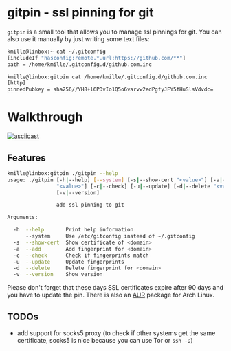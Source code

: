 # gitpin - ssl pinning for git

`gitpin` is a small tool that allows you to manage ssl pinnings for git. You can also use it manually by just writing some text files:

```bash
kmille@linbox:~ cat ~/.gitconfig
[includeIf "hasconfig:remote.*.url:https://github.com/**"]
path = /home/kmille/.gitconfig.d/github.com.inc

kmille@linbox:gitpin cat /home/kmille/.gitconfig.d/github.com.inc
[http]
pinnedPubkey = sha256//YH8+l6PDvIo1Q5o6varvw2edPgfyJFY5fHuSlsVdvdc=
```

# Walkthrough

[![asciicast](https://asciinema.org/a/568856.svg)](https://asciinema.org/a/568856)

## Features

```bash
kmille@linbox:gitpin ./gitpin --help         
usage: ./gitpin [-h|--help] [--system] [-s|--show-cert "<value>"] [-a|--add
                "<value>"] [-c|--check] [-u|--update] [-d|--delete "<value>"]
                [-v|--version]

                add ssl pinning to git

Arguments:

  -h  --help       Print help information
      --system     Use /etc/gitconfig instead of ~/.gitconfig
  -s  --show-cert  Show certificate of <domain>
  -a  --add        Add fingerprint for <domain>
  -c  --check      Check if fingerprints match
  -u  --update     Update fingerprints
  -d  --delete     Delete fingerprint for <domain>
  -v  --version    Show version
```

Please don't forget that these days SSL certificates expire after 90 days and you have to update the pin. There is also an [AUR](https://aur.archlinux.org/packages/gitpin) package for Arch Linux.

## TODOs
- add support for socks5 proxy (to check if other systems get the same certificate, socks5 is nice because you can use Tor or `ssh -D`)
